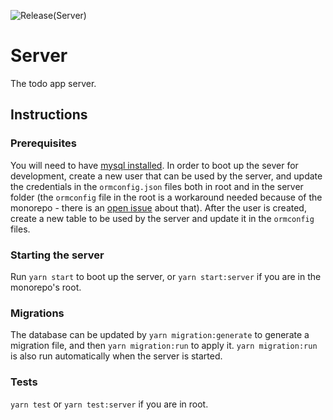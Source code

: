 ![Release(Server)](https://github.com/JeffersonCarvalh0/todo-app/workflows/Release(Server)/badge.svg)
# Server
The todo app server.

## Instructions
### Prerequisites
You will need to have [mysql installed](https://dev.mysql.com/doc/mysql-getting-started/en/).
In order to boot up the sever for development, create a new user that can be used
by the server, and update the credentials in the `ormconfig.json` files both in
root and in the server folder (the `ormconfig` file in the root is a workaround
needed because of the monorepo - there is an [open issue](https://github.com/typeorm/typeorm/issues/2805)
about that). After the user is created, create a new table to be used by the 
server and update it in the `ormconfig` files.

### Starting the server
Run `yarn start` to boot up the server, or `yarn start:server` if you are in the
monorepo's root.

### Migrations
The database can be updated by `yarn migration:generate` to generate a migration
file, and then `yarn migration:run` to apply it. `yarn migration:run` is also run
automatically when the server is started.

### Tests
`yarn test` or `yarn test:server` if you are in root.
